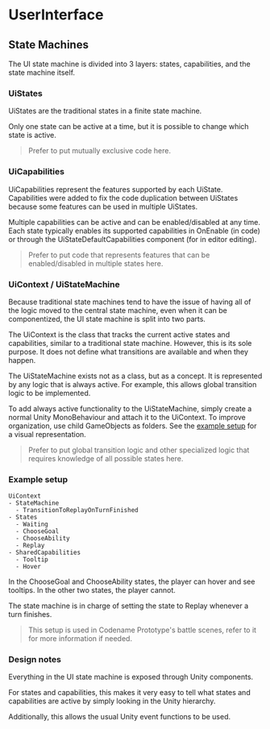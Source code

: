 # UserInterface

## State Machines

The UI state machine is divided into 3 layers: states, capabilities, and the state machine itself.

### UiStates

UiStates are the traditional states in a finite state machine.

Only one state can be active at a time, but it is possible to change which state is active.

> Prefer to put mutually exclusive code here.

### UiCapabilities

UiCapabilities represent the features supported by each UiState. Capabilities were added to fix the code duplication between UiStates because some features can be used in multiple UiStates.

Multiple capabilities can be active and can be enabled/disabled at any time.
Each state typically enables its supported capabilities in OnEnable (in code) or through the UiStateDefaultCapabilities component (for in editor editing).

> Prefer to put code that represents features that can be enabled/disabled in multiple states here.

### UiContext / UiStateMachine

Because traditional state machines tend to have the issue of having all of the logic moved to the central state machine, even when it can be componentized, the UI state machine is split into two parts.

The UiContext is the class that tracks the current active states and capabilities, similar to a traditional state machine. However, this is its sole purpose. It does not define what transitions are available and when they happen.

The UiStateMachine exists not as a class, but as a concept. It is represented by any logic that is always active. For example, this allows global transition logic to be implemented.

To add always active functionality to the UiStateMachine, simply create a normal Unity MonoBehaviour and attach it to the UiContext. To improve organization, use child GameObjects as folders. See the [example setup](#example-setup) for a visual representation.

> Prefer to put global transition logic and other specialized logic that requires knowledge of all possible states here.

### Example setup

```
UiContext
- StateMachine
  - TransitionToReplayOnTurnFinished
- States
  - Waiting
  - ChooseGoal
  - ChooseAbility
  - Replay
- SharedCapabilities
  - Tooltip
  - Hover
```

In the ChooseGoal and ChooseAbility states, the player can hover and see tooltips. In the other two states, the player cannot.

The state machine is in charge of setting the state to Replay whenever a turn finishes.

> This setup is used in Codename Prototype's battle scenes, refer to it for more information if needed.

### Design notes

Everything in the UI state machine is exposed through Unity components.

For states and capabilities, this makes it very easy to tell what states and capabilities are active by simply looking in the Unity hierarchy.

Additionally, this allows the usual Unity event functions to be used.
